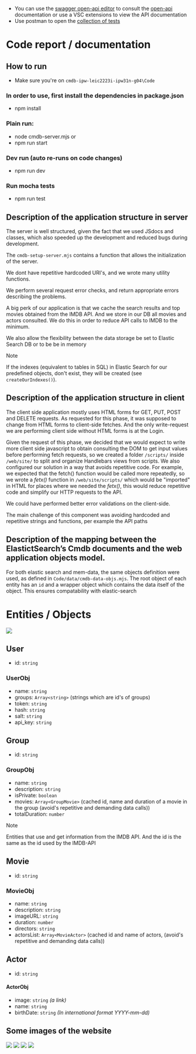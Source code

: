 - You can use the [swagger open-api editor](https://editor.swagger.io/) to consult the [open-api](./cmdb-api-spec.yaml) documentation or use a VSC extensions to view the API documentation
- Use postman to open the [collection of tests](./cmdb-api-test.json)

# Code report / documentation

## How to run
- Make sure you're on `cmdb-ipw-leic2223i-ipw31n-g04\Code`
### In order to use, first install the dependencies in package.json 
- npm install

### Plain run:
- node cmdb-server.mjs
or
- npm run start

### Dev run (auto re-runs on code changes)
- npm run dev

### Run mocha tests
- npm run test

## Description of the application structure in server
The server is well structured, given the fact that we used JSdocs and classes, which also speeded up the development and reduced bugs during development.

The `cmdb-setup-server.mjs` contains a function that allows the initialization of the server. 

We dont have repetitive hardcoded URI's, and we wrote many utility functions. 

We perform several request error checks, and return appropriate errors describing the problems.

A big perk of our application is that we cache the search results and top movies obtained from the IMDB API. And we store in our DB all movies and actors consulted. We do this in order to reduce API calls to IMDB to the minimum.

We also allow the flexibility between the data storage be set to Elastic Search DB or to be be in memory

> [!NOTE]  
> If the indexes (equivalent to tables in SQL) in Elastic Search for our predefined objects, don't exist, they will be created (see `createOurIndexes()`).

## Description of the application structure in client
The client side application mostly uses HTML forms for GET, PUT, POST and DELETE requests. As requested for this phase, it was supposed to change from HTML forms to client-side fetches. And the only write-request we are performing client side without HTML forms is at the Login. 

Given the request of this phase, we decided that we would expect to write more client side javascript to obtain consulting the DOM to get input values before performing fetch requests, so we created a folder `/scripts/` inside `/web/site/` to split and organize Handlebars views from scripts. We also configured our solution in a way that avoids repetitive code. For example, we expected that the fetch() function would be called more repeatedly, so we wrote a *fetx()* function in `/web/site/scripts/` which would be "imported" in HTML for places where we needed the *fetx()*, this would reduce repetitive code and simplify our HTTP requests to the API.

We could have performed better error validations on the client-side.

The main challenge of this component was avoiding hardcoded and repetitive strings and functions, per example the API paths

## Description of the mapping between the ElastictSearch’s Cmdb documents and the web application objects model.
For both elastic search and mem-data, the same objects definition were used, as defined in `Code/data/cmdb-data-objs.mjs`. The root object of each entity has an `id` and a wrapper object which contains the data itself of the object. This ensures compatability with elastic-search

# Entities / Objects

![](./storage.png)

## **User**
- id: `string` 
### UserObj
- name: `string`
- groups: `Array<string>` (strings which are id's of groups)
- token: `string`
- hash: `string`
- salt: `string`
- api_key: `string`

## **Group**
- id: `string` 
### GroupObj
- name: `string` 
- description: `string` 
- isPrivate: `boolean`
- movies: `Array<GroupMovie>` (cached id, name and duration of a movie in the group (avoid's repetitive and demanding data calls))
- totalDuration: `number`

> [!NOTE]  
> Entities that use and get information from the IMDB API.
> And the id is the same as the id used by the IMDB-API

## **Movie**
- id: `string`
### MovieObj
- name: `string`
- description: `string`
- imageURL: `string`
- duration: `number`
- directors: `string` 
- actorsList: `Array<MovieActor>` (cached id and name of actors, (avoid's repetitive and demanding data calls))

## **Actor**
- id: `string`
#### ActorObj
- image: `string` *(a link)*
- name: `string` 
- birthDate: `string` *(In international format YYYY-mm-dd)*

## Some images of the website

![](./imgs/0.jpg)
![](./imgs/1.png)
![](./imgs/2.png)
![](./imgs/3.png)

